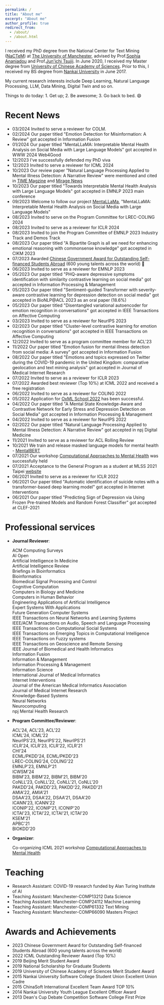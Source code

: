 ```yaml
---
permalink: /
title: "About me"
excerpt: "About me"
author_profile: true
redirect_from: 
  - /about/
  - /about.html
---
```


I received my PhD degree from the National Center for Text Mining (<a href="http://www.nactem.ac.uk/">NaCTeM</a>) at <a href="https://www.manchester.ac.uk/">The University of Manchester</a>, advised by Prof.<a href="https://www.research.manchester.ac.uk/portal/sophia.ananiadou.html">Sophia Ananiadou</a> and Prof.<a href="https://www.airc.aist.go.jp/en/intro/">Jun'ichi Tsujii</a>.
In June 2020, I received my Master degree from <a href="https://english.ucas.ac.cn/">University of Chinese Academy of Sciences</a>. Prior to this, I received my BS degree from <a href="https://en.nankai.edu.cn">Nankai University</a> in June 2017.

My current research interests include Deep Learning, Natural Language Processing, LLM, Data Mining, Digital Twin and so on. 

Things to do today: 1. Get up; 2. Be awesome; 3. Go back to bed. 😄

# Recent News

- 03/2024 Invited to serve a reviewer for COLM.
- 02/2024 Our paper titled "Emotion Detection for Misinformation: A Review" got accepted in Information Fusion
- 01/2024 Our paper titled "MentaLLaMA: Interpretable Mental Health Analysis on Social Media with Large Language Models" got accepted in WWW 2024 Web4Good
- 12/2023 I’ve successfully defended my PhD viva
- 12/2023 Invited to serve a reviewer for ICML 2024
- 10/2023 Our review paper "Natural Language Processing Applied to Mental Illness Detection: A Narrative Review" were mentioned and cited in <a href="https://time.com/6320378/ai-therapy-chatbots/">TIME Magzine</a> and <a href="https://www.miragenews.com/how-ai-could-transform-future-of-psychology-1097721/"> Mirage News </a>
- 10/2023 Our paper titled "Towards Interpretable Mental Health Analysis with Large Language Models" got accepted in EMNLP 2023 main conference
- 09/2023 Welcome to follow our project <a href="https://github.com/SteveKGYang/MentalLLaMA">MentaLLaMa</a>, "MentaLLaMA: Interpretable Mental Health Analysis on Social Media with Large Language Models"
- 08/2023 Invited to serve on the Program Committee for LREC-COLING 2024
- 08/2023 Invited to serve as a reviewer for ICLR 2024
- 08/2023 Invited to join the Program Committee of EMNLP 2023 Industry Track and Demos Track
- 08/2023 Our paper titled "A Bipartite Graph is all we need for enhancing emotional reasoning with commonsense knowledge" got accepted in CIKM 2023
- 07/2023 Awarded <a href="https://en.wikipedia.org/wiki/Chinese_government_award_for_outstanding_self-financed_students_abroad">Chinese Government Award for Outstanding Self-financed Students Abroad</a> (600 young talents across the world) 🎉
- 06/2023 Invited to serve as a reviewer for EMNLP 2023
- 05/2023 Our paper titled "PHQ-aware depressive symptoms identification with similarity contrastive learning on social media" got accepted in Information Processing & Management
- 05/2023 Our paper titled "Sentiment-guided Transformer with severity-aware contrastive learning for depression detection on social media" got accepted in BioNLP@ACL 2023 as an oral paper (18.6%)
- 05/2023 Our paper titled "Disentangled variational autoencoder for emotion recognition in conversations" got accepted in IEEE Transactions on Affective Computing
- 03/2023 Invited to serve as a reviewer for NeurIPS 2023
- 02/2023 Our paper titled "Cluster-level contrastive learning for emotion recognition in conversations" got accepted in IEEE Transactions on Affective Computing
- 12/2022 Invited to serve as a program committee member for ACL'23
- 11/2022 Our paper titled "Emotion fusion for mental illness detection from social media: A survey" got accepted in Information Fusion
- 08/2022 Our paper titled "Emotions and topics expressed on Twitter during the COVID-19 pandemic in the United Kingdom: comparative geolocation and text mining analysis" got accepted in Journal of Medical Internet Research
- 07/2022 Invited to serve as a reviewer for ICLR 2023
- 07/2022 Awarded best reviewer (Top 10%) at ICML 2022 and received a free registration
- 06/2022 Invited to serve as a reviewer for COLING 2022
- 05/2022 Application for <a href="https://www.oxfordml.school/">OxML School 2022</a> has been successful.
- 04/2022 Our paper titled "A Mental State Knowledge-Aware and Contrastive Network for Early Stress and Depression Detection on Social Media" got accepted in Information Processing & Management
- 04/2022 Invited to serve as a reviewer for NeurIPS 2022
- 02/2022 Our paper titled "Natural Language Processing Applied to Mental Illness Detection: A Narrative Review" got accepted in npj Digital Medicine
- 11/2021 Invited to serve as a reviewer for ACL Rolling Review
- 10/2021 We train and release masked language models for mental health - <a href="https://arxiv.org/abs/2110.15621">MentalBERT</a> 
- 07/2021 Our workshop <a href="https://sites.google.com/view/ca2mh/">Computational Approaches to Mental Health</a> was successfully held
- 07/2021 Acceptance to the General Program as a student at MLSS 2021 Taipei <a href="http://ai.ntu.edu.tw/mlss2021/">website</a>
- 06/2021 Invited to serve as a reviewer for ICLR 2022
- 06/2021 Our paper titled "Automatic identification of suicide notes with a transformer-based deep learning model" got accepted in Internet Interventions
- 06/2021 Our paper titled "Predicting Sign of Depression via Using Frozen Pre-trained Models and Random Forest Classifier" got accepted at CLEF-2021

# Professional services
- **Journal Reviewer**:

  ACM Computing Surveys<br/>
  AI Open<br/>
  Artificial Intelligence In Medicine<br/>
  Artificial Intelligence Review<br/>
  Briefings in Bioinformatics<br/>
  Bioinformatics<br/>
  Biomedical Signal Processing and Control<br/>
  Cognitive Computation<br/>
  Computers in Biology and Medicine<br/>
  Computers in Human Behavior<br/>
  Engineering Applications of Artificial Intelligence<br/>
  Expert Systems With Applications<br/>
  Future Generation Computer Systems<br/>
  IEEE Transactions on Neural Networks and Learning Systems<br/>
  IEEE/ACM Transactions on Audio, Speech and Language Processing<br/>
  IEEE Transactions on Computational Social Systems<br/>
  IEEE Transactions on Emerging Topics in Computational Intelligence<br/>
  IEEE Transactions on Fuzzy systems<br/>
  IEEE Transactions on Geoscience and Remote Sensing<br/>
  IEEE Journal of Biomedical and Health Informatics<br/>
  Information Fusion<br/>
  Information & Management<br/>
  Information Processing & Management<br/>
  Information Science<br/>
  International Journal of Medical Informatics<br/>
  Internet Interventions<br/>
  Journal of the American Medical Informatics Association<br/>
  Journal of Medical Internet Research<br/>
  Knowledge-Based Systems<br/>
  Neural Networks<br/>
  Neurocomputing<br/>
  npj Mental Health Research<br/>

- **Program Committee/Reviewer**:

  ACL'24, ACL'23, ACL'22<br/>
  ICML'24, ICML'22<br/>
  NeurIPS'23, NeurIPS'22, NeurIPS'21<br/>
  ICLR'24, ICLR'23, ICLR'22, ICLR'21<br/>
  CHI'24<br/>
  ECML/PKDD'24, ECML/PKDD'23<br/>
  LREC-COLING'24, COLING'22<br/>
  EMNLP'23, EMNLP'21<br/>
  ICWSM'24<br/>
  BIBM'23, BIBM'22, BIBM'21, BIBM'20<br/>
  CoNLL'23, CoNLL'22, CoNLL'21, CoNLL'20<br/>
  PAKDD'24, PAKDD'23, PAKDD'22, PAKDD'21<br/>
  AMIA'22, AMIA'21<br/>
  DSAA'23, DSAA'22, DSAA'21, DSAA'20<br/>
  ICANN'23, ICANN'22<br/>
  ICONIP'22, ICONIP'21, ICONIP'20<br/>
  ICTAI'23, ICTAI'22, ICTAI'21, ICTAI'20<br/>
  KSEM'21<br/>
  APBC'21<br/>
  BIOKDD'20<br/>
  
- **Organizer**:

  Co-organizing ICML 2021 workshop <a href="https://sites.google.com/view/ca2mh/">Computational Approaches to Mental Health</a>
  

<!--   2022 International Conference on Learning Representations (ICLR 2022)
  
  Thirty-fifth Conference on Neural Information Processing Systems (NeurIPS 2021)

  2021 International Conference on Learning Representations (ICLR 2021)
  
  The 2021 Conference on Empirical Methods in Natural Language Processing (EMNLP 2021)
  
  International Conference on Bioinformatics & Biomedicine 2021 （BIBM 2021）
  
  The SIGNLL Conference on Computational Natural Language Learning (CoNLL 2021)
  
  The 25th Pacific-Asia Conference on Knowledge Discovery and Data Mining (PAKDD 2021)
  
  The 8th IEEE International Conference on Data Science and Advanced Analytics (DSAA 2021)
  
  The 28th International Conference on Neural Information Processing (ICONIP 2021)
  
  International Conference on Knowledge Science, Engineering and Management (KSEM 2021)
  
  The 19th Asia Pacific Bioinformatics Conference (APBC 2021)
  
  American Medical Informatics Association Annual Symposium (AMIA 2021)
  
  33th International Conference on Tools with Artificial Intelligence （ICTAI 2021）
  
  International Conference on Bioinformatics & Biomedicine 2020 （BIBM 2020）
  
  19th International Workshop on Data Mining in Bioinformatics In Conjunction with SIGKDD 2020 (BIOKDD 2020)
  
  The 27th International Conference on Neural Information Processing (ICONIP 2020)
  
  The 7th IEEE International Conference on Data Science and Advanced Analytics (DSAA 2020)
  
  32th International Conference on Tools with Artificial Intelligence （ICTAI 2020）
  
  2020 International Conference on Computational Linguistics and Natural Language Processing (CLNLP 2020)
  
  The SIGNLL Conference on Computational Natural Language Learning (CoNLL 2020)
  
  The 14th International Workshop on Data and Text Mining in Biomedicine In Conjunction with CIKM 2020 (DTMBio2020)
  
  The 8th Workshop on Data Mining in Biomedical Informatics and Healthcare In Conjunction with ICDM 2020 (DMBIH’20) 
  
  The 6th International Conference on Fuzzy Systems and Data Mining (FSDM 2020)
  
  IEEE/WIC/ACM International Conference on Web Intelligence 2019 -->

# Teaching
- Research Assistant: COVID-19 research funded by Alan Turing Institute of AI
- Teaching Assistant: Manchester-COMP13212 Data Science
- Teaching Assistant: Manchester-COMP24112 Machine Learning
- Teaching Assistant: Manchester-COMP61332 Text Mining
- Teaching Assistant: Manchester-COMP66090 Masters Project

# Awards and Achievements
- 2023 Chinese Government Award for Outstanding Self-financed Students Abroad (600 young talents across the world)
- 2022 ICML Outstanding Reviewer Award (Top 10%)
- 2019 Beijing Merit Student Award
- 2019 National Scholarship for Graduate Students
- 2019 University of Chinese Academy of Sciences Merit Student Award
-	2015 Nankai University Software College Student Union Excellent Union Cadre
-	2015 ChinaSoft International Excellent Team Award TOP 10% 
-	2014 Nankai University Youth League Excellent Officer Award
-	2013 Dean's Cup Debate Competition Software College First Prize

<script type="text/javascript" id="clstr_globe" src="//clustrmaps.com/globe.js?w=200&t=n&d=no8ZIvesRUkJmyT_MkUljhI1czi9UYGRiCSy7GS-O1Y"></script>

